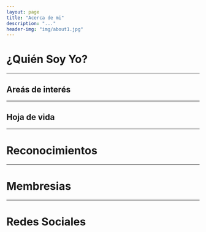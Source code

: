 ```yaml
---
layout: page
title: "Acerca de mi"
description: "..."
header-img: "img/about1.jpg"
---
```


# ¿Quién Soy Yo?

---

## Areás de interés

---

## Hoja de vida

---

# Reconocimientos

---

# Membresias

---

# Redes Sociales

